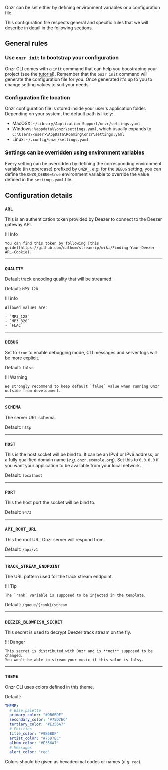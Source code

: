 Onzr can be set either by defining environment variables or a configuration
file.

This configuration file respects general and specific rules that we will
describe in detail in the following sections.

## General rules

### Use `onzr init` to bootstrap your configuration

Onzr CLI comes with a `init` command that can help you boostraping your project
(see the [tutorial](./tutorial.md)). Remember that the `onzr init` command will
generate the configuration file for you. Once generated it's up to you to
change setting values to suit your needs.

### Configuration file location

Onzr configuration file is stored inside your user's application folder.
Depending on your system, the default path is likely:

- MacOSX: `~/Library/Application Support/onzr/settings.yaml`
- Windows: `%appdata%\onzr\settings.yaml`, which usually expands to
  `C:\Users\<user>\AppData\Roaming\onzr\settings.yaml`
- Linux: `~/.config/onzr/settings.yaml`

### Settings can be overridden using environment variables

Every setting can be overridden by defining the corresponding environment
variable (in uppercase) prefixed by `ONZR_`, _e.g._ for the `DEBUG` setting,
you can define the `ONZR_DEBUG=true` environment variable to override the
value defined in the `settings.yaml` file.

## Configuration details

### `ARL`

This is an authentication token provided by Deezer to connect to the Deezer
gateway API.

!!! Info

    You can find this token by following [this
    guide](https://github.com/nathom/streamrip/wiki/Finding-Your-Deezer-ARL-Cookie).

---

### `QUALITY`

Default track encoding quality that will be streamed.

Default: `MP3_128`

!!! info

    Allowed values are:

    - `MP3_128`
    - `MP3_320`
    - `FLAC`

---

### `DEBUG`

Set to `true` to enable debugging mode, CLI messages and server logs will be
more explicit.

Default: `false`

!!! Warning

    We strongly recommend to keep default `false` value when running Onzr outside from development.

---

### `SCHEMA`

The server URL schema.

Default: `http`

---

### `HOST`

This is the host socket will be bind to. It can be an IPv4 or IPv6 address, or a
fully qualified domain name (_e.g._ `onzr.example.org`). Set this to `0.0.0.0`
if you want your application to be available from your local network.

Default: `localhost`

---

### `PORT`

This the host port the socket will be bind to.

Default: `9473`

---

### `API_ROOT_URL`

This the root URL Onzr server will respond from.

Default: `/api/v1`

---

### `TRACK_STREAM_ENDPOINT`

The URL pattern used for the track stream endpoint.

!!! Tip

    The `rank` variable is supposed to be injected in the template.

Default: `/queue/{rank}/stream`

---

### `DEEZER_BLOWFISH_SECRET`

This secret is used to decrypt Deezer track stream on the fly.

!!! Danger

    This secret is distributed with Onzr and is **not** supposed to be changed.
    You won't be able to stream your music if this value is falsy.

---

### `THEME`

Onzr CLI uses colors defined in this theme.

Default:

```yaml
THEME:
  # Base palette
  primary_color: "#9B6BDF"
  secondary_color: "#75D7EC"
  tertiary_color: "#E356A7"
  # Entities
  title_color: "#9B6BDF"
  artist_color: "#75D7EC"
  album_color: "#E356A7"
  # Messages
  alert_color: "red"
```

Colors should be given as hexadecimal codes or names (_e.g._ `red`).
